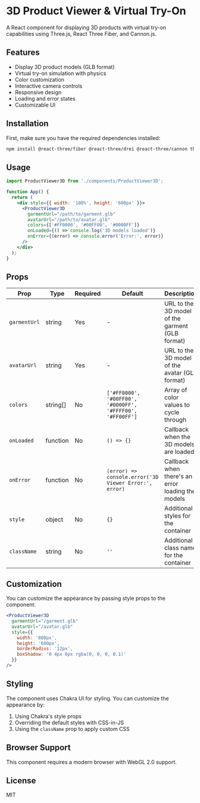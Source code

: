 # 3D Product Viewer & Virtual Try-On

A React component for displaying 3D products with virtual try-on capabilities using Three.js, React Three Fiber, and Cannon.js.

## Features

- Display 3D product models (GLB format)
- Virtual try-on simulation with physics
- Color customization
- Interactive camera controls
- Responsive design
- Loading and error states
- Customizable UI

## Installation

First, make sure you have the required dependencies installed:

```bash
npm install @react-three/fiber @react-three/drei @react-three/cannon three @react-spring/three @react-spring/web
```

## Usage

```jsx
import ProductViewer3D from './components/ProductViewer3D';

function App() {
  return (
    <div style={{ width: '100%', height: '600px' }}>
      <ProductViewer3D 
        garmentUrl="/path/to/garment.glb"
        avatarUrl="/path/to/avatar.glb"
        colors={['#FF0000', '#00FF00', '#0000FF']}
        onLoaded={() => console.log('3D models loaded')}
        onError={(error) => console.error('Error:', error)}
      />
    </div>
  );
}
```

## Props

| Prop | Type | Required | Default | Description |
|------|------|----------|---------|-------------|
| `garmentUrl` | string | Yes | - | URL to the 3D model of the garment (GLB format) |
| `avatarUrl` | string | Yes | - | URL to the 3D model of the avatar (GLB format) |
| `colors` | string[] | No | `['#FF0000', '#00FF00', '#0000FF', '#FFFF00', '#FF00FF']` | Array of color values to cycle through |
| `onLoaded` | function | No | `() => {}` | Callback when the 3D models are loaded |
| `onError` | function | No | `(error) => console.error('3D Viewer Error:', error)` | Callback when there's an error loading the models |
| `style` | object | No | `{}` | Additional styles for the container |
| `className` | string | No | `''` | Additional class name for the container |

## Customization

You can customize the appearance by passing style props to the component:

```jsx
<ProductViewer3D 
  garmentUrl="/garment.glb"
  avatarUrl="/avatar.glb"
  style={{
    width: '800px',
    height: '600px',
    borderRadius: '12px',
    boxShadow: '0 4px 6px rgba(0, 0, 0, 0.1)'
  }}
/>
```

## Styling

The component uses Chakra UI for styling. You can customize the appearance by:

1. Using Chakra's style props
2. Overriding the default styles with CSS-in-JS
3. Using the `className` prop to apply custom CSS

## Browser Support

This component requires a modern browser with WebGL 2.0 support.

## License

MIT

